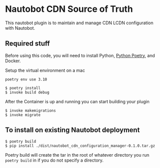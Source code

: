 # Nautobot CDN Source of Truth

This nautobot plugin is to maintain and manage CDN LCDN configuration with Nautobot. 

## Required stuff
Before using this code, you will need to install Python, [Python Poetry](https://python-poetry.org/), and Docker.

Setup the virtual environment on a mac

```poetry env use 3.10```

```shell
$ poetry install
$ invoke build debug
```
After the Container is up and running you can start building your plugin

```shell
$ invoke makemigrations
$ invoke migrate
```


## To install on existing Nautobot deployment

```shell
$ poetry build
$ pip install ./dist/nautobot_cdn_configuration_manager-0.1.0.tar.gz
```
Poetry build will create the tar in the root of whatever directory you run ```poetry build``` in if you do not specify a directory.